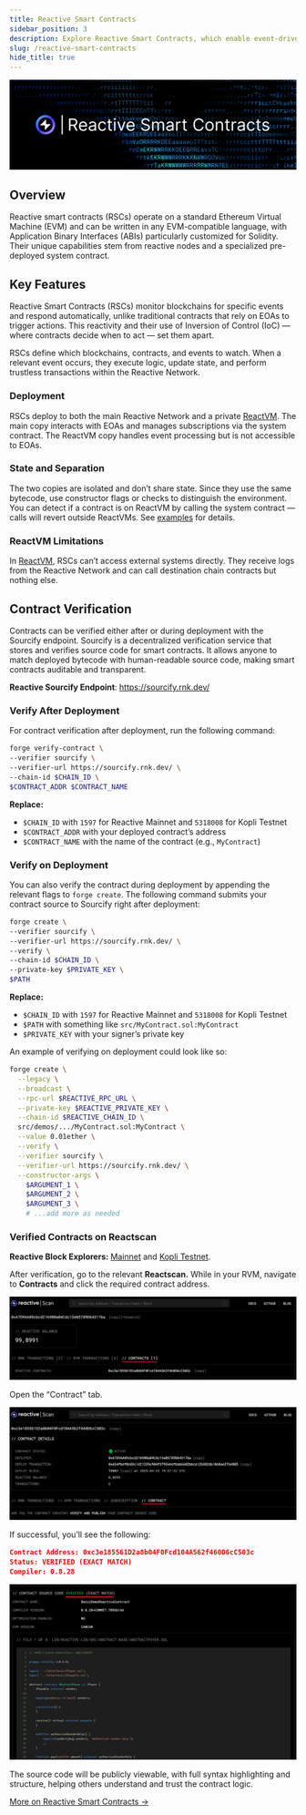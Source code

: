 ```yaml
---
title: Reactive Smart Contracts
sidebar_position: 3
description: Explore Reactive Smart Contracts, which enable event-driven interactions and transaction creation. Learn their setup, processing, and applications through clear examples.
slug: /reactive-smart-contracts
hide_title: true
---
```


![Reactive Smart Contracts Image](./img/reactive-smart-contracts.jpg)

## Overview

Reactive smart contracts (RSCs) operate on a standard Ethereum Virtual Machine (EVM) and can be written in any EVM-compatible language, with Application Binary Interfaces (ABIs) particularly customized for Solidity. Their unique capabilities stem from reactive nodes and a specialized pre-deployed system contract.

## Key Features

Reactive Smart Contracts (RSCs) monitor blockchains for specific events and respond automatically, unlike traditional contracts that rely on EOAs to trigger actions. This reactivity and their use of Inversion of Control (IoC) — where contracts decide when to act — set them apart.

RSCs define which blockchains, contracts, and events to watch. When a relevant event occurs, they execute logic, update state, and perform trustless transactions within the Reactive Network.

### Deployment

RSCs deploy to both the main Reactive Network and a private [ReactVM](./reactvm.md). The main copy interacts with EOAs and manages subscriptions via the system contract. The ReactVM copy handles event processing but is not accessible to EOAs.

### State and Separation

The two copies are isolated and don’t share state. Since they use the same bytecode, use constructor flags or checks to distinguish the environment. You can detect if a contract is on ReactVM by calling the system contract — calls will revert outside ReactVMs. See [examples](./demos.md) for details.

### ReactVM Limitations

In [ReactVM](./reactvm.md), RSCs can’t access external systems directly. They receive logs from the Reactive Network and can call destination chain contracts but nothing else.

## Contract Verification

Contracts can be verified either after or during deployment with the Sourcify endpoint. Sourcify is a decentralized verification service that stores and verifies source code for smart contracts. It allows anyone to match deployed bytecode with human-readable source code, making smart contracts auditable and transparent.

**Reactive Sourcify Endpoint**: https://sourcify.rnk.dev/

### Verify After Deployment

For contract verification after deployment, run the following command:

```bash
forge verify-contract \
--verifier sourcify \
--verifier-url https://sourcify.rnk.dev/ \
--chain-id $CHAIN_ID \
$CONTRACT_ADDR $CONTRACT_NAME
```

**Replace:**

- `$CHAIN_ID` with `1597` for Reactive Mainnet and `5318008` for Kopli Testnet
- `$CONTRACT_ADDR` with your deployed contract’s address
- `$CONTRACT_NAME` with the name of the contract (e.g., `MyContract`)

### Verify on Deployment

You can also verify the contract during deployment by appending the relevant flags to `forge create`. The following command submits your contract source to Sourcify right after deployment:

```bash
forge create \
--verifier sourcify \
--verifier-url https://sourcify.rnk.dev/ \
--verify \
--chain-id $CHAIN_ID \
--private-key $PRIVATE_KEY \
$PATH
```

**Replace:**

- `$CHAIN_ID` with `1597` for Reactive Mainnet and `5318008` for Kopli Testnet
- `$PATH` with something like `src/MyContract.sol:MyContract`
- `$PRIVATE_KEY` with your signer’s private key

An example of verifying on deployment could look like so: 

```bash
forge create \
  --legacy \
  --broadcast \
  --rpc-url $REACTIVE_RPC_URL \
  --private-key $REACTIVE_PRIVATE_KEY \
  --chain-id $REACTIVE_CHAIN_ID \
  src/demos/.../MyContract.sol:MyContract \
  --value 0.01ether \
  --verify \
  --verifier sourcify \
  --verifier-url https://sourcify.rnk.dev/ \
  --constructor-args \
    $ARGUMENT_1 \
    $ARGUMENT_2 \
    $ARGUMENT_3 \
    # ...add more as needed
```

### Verified Contracts on Reactscan

**Reactive Block Explorers:** [Mainnet](https://reactscan.net/) and [Kopli Testnet](https://kopli.reactscan.net/).

After verification, go to the relevant **Reactscan.** While in your RVM, navigate to **Contracts** and click the required contract address.

![Image a](./img/verify-a.png)

Open the “Contract” tab.

![Image b](./img/verify-b.png)

If successful, you’ll see the following:

```json
Contract Address: 0xc3e185561D2a8b04F0Fcd104A562f460D6cC503c
Status: VERIFIED (EXACT MATCH)
Compiler: 0.8.28
```

![Image c](./img/verify-c.png)

The source code will be publicly viewable, with full syntax highlighting and structure, helping others understand and trust the contract logic.

[More on Reactive Smart Contracts →](../education/module-1/reactive-smart-contracts.md)
